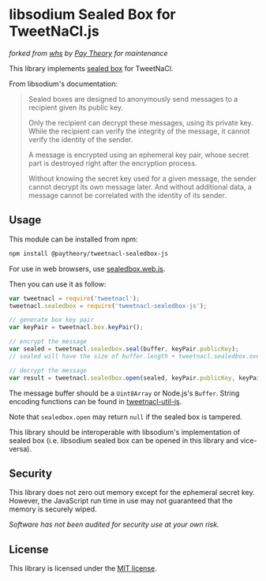 # libsodium Sealed Box for TweetNaCl.js

_forked from [whs](https://github.com/whs) by [Pay Theory](https://github.com/pay-theory) for maintenance_

This library implements [sealed box](https://download.libsodium.org/doc/public-key_cryptography/sealed_boxes.html) for TweetNaCl.

From libsodium's documentation:

>Sealed boxes are designed to anonymously send messages to a recipient given its public key.
>
>Only the recipient can decrypt these messages, using its private key. While the recipient can verify the integrity of the message, it cannot verify the identity of the sender.
>
>A message is encrypted using an ephemeral key pair, whose secret part is destroyed right after the encryption process.
>
>Without knowing the secret key used for a given message, the sender cannot decrypt its own message later. And without additional data, a message cannot be correlated with the identity of its sender.

## Usage

This module can be installed from npm:

```sh
npm install @paytheory/tweetnacl-sealedbox-js
```

For use in web browsers, use [sealedbox.web.js](sealedbox.web.js).

Then you can use it as follow:

```js
var tweetnacl = require('tweetnacl');
tweetnacl.sealedbox = require('tweetnacl-sealedbox-js');

// generate box key pair
var keyPair = tweetnacl.box.keyPair();

// encrypt the message
var sealed = tweetnacl.sealedbox.seal(buffer, keyPair.publicKey);
// sealed will have the size of buffer.length + tweetnacl.sealedbox.overheadLength

// decrypt the message
var result = tweetnacl.sealedbox.open(sealed, keyPair.publicKey, keyPair.secretKey);
```

The message buffer should be a `Uint8Array` or Node.js's `Buffer`. String encoding functions can be found in [tweetnacl-util-js](https://github.com/dchest/tweetnacl-util-js).

Note that `sealedbox.open` may return `null` if the sealed box is tampered.

This library should be interoperable with libsodium's implementation of sealed box (i.e. libsodium sealed box can be opened in this library and vice-versa).

## Security

This library does not zero out memory except for the ephemeral secret key. However, the JavaScript run time in use may not guaranteed that the memory is securely wiped.

_Software has not been audited for security use at your own risk._

## License

This library is licensed under the [MIT license](LICENSE.txt).
